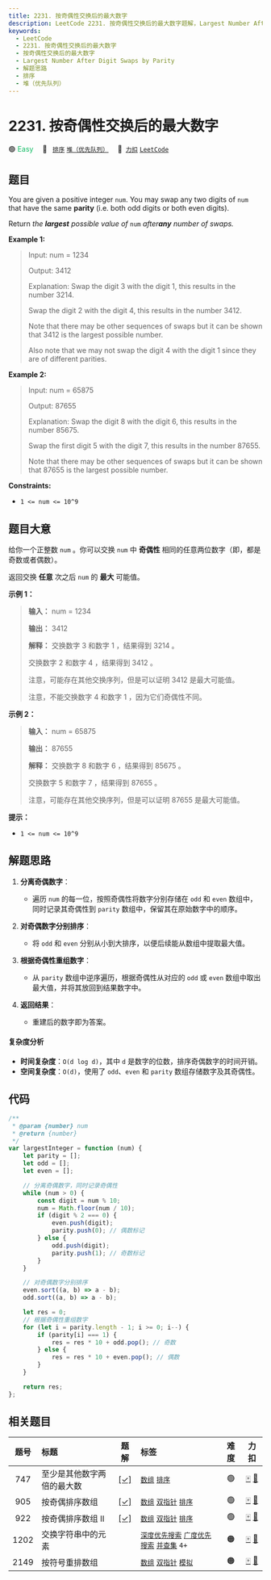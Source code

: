 ```yaml
---
title: 2231. 按奇偶性交换后的最大数字
description: LeetCode 2231. 按奇偶性交换后的最大数字题解，Largest Number After Digit Swaps by Parity，包含解题思路、复杂度分析以及完整的 JavaScript 代码实现。
keywords:
  - LeetCode
  - 2231. 按奇偶性交换后的最大数字
  - 按奇偶性交换后的最大数字
  - Largest Number After Digit Swaps by Parity
  - 解题思路
  - 排序
  - 堆（优先队列）
---
```


# 2231. 按奇偶性交换后的最大数字

🟢 <font color=#15bd66>Easy</font>&emsp; 🔖&ensp; [`排序`](/tag/sorting.md) [`堆（优先队列）`](/tag/heap-priority-queue.md)&emsp; 🔗&ensp;[`力扣`](https://leetcode.cn/problems/largest-number-after-digit-swaps-by-parity) [`LeetCode`](https://leetcode.com/problems/largest-number-after-digit-swaps-by-parity)

## 题目

You are given a positive integer `num`. You may swap any two digits of `num`
that have the same **parity** (i.e. both odd digits or both even digits).

Return _the **largest** possible value of_ `num` _after**any** number of swaps._

**Example 1:**

> Input: num = 1234
>
> Output: 3412
>
> Explanation: Swap the digit 3 with the digit 1, this results in the number 3214.
>
> Swap the digit 2 with the digit 4, this results in the number 3412.
>
> Note that there may be other sequences of swaps but it can be shown that 3412 is the largest possible number.
>
> Also note that we may not swap the digit 4 with the digit 1 since they are of different parities.

**Example 2:**

> Input: num = 65875
>
> Output: 87655
>
> Explanation: Swap the digit 8 with the digit 6, this results in the number 85675.
>
> Swap the first digit 5 with the digit 7, this results in the number 87655.
>
> Note that there may be other sequences of swaps but it can be shown that 87655 is the largest possible number.

**Constraints:**

- `1 <= num <= 10^9`

## 题目大意

给你一个正整数 `num` 。你可以交换 `num` 中 **奇偶性** 相同的任意两位数字（即，都是奇数或者偶数）。

返回交换 **任意** 次之后 `num` 的 **最大** 可能值。

**示例 1：**

> **输入：** num = 1234
>
> **输出：** 3412
>
> **解释：** 交换数字 3 和数字 1 ，结果得到 3214 。
>
> 交换数字 2 和数字 4 ，结果得到 3412 。
>
> 注意，可能存在其他交换序列，但是可以证明 3412 是最大可能值。
>
> 注意，不能交换数字 4 和数字 1 ，因为它们奇偶性不同。

**示例 2：**

> **输入：** num = 65875
>
> **输出：** 87655
>
> **解释：** 交换数字 8 和数字 6 ，结果得到 85675 。
>
> 交换数字 5 和数字 7 ，结果得到 87655 。
>
> 注意，可能存在其他交换序列，但是可以证明 87655 是最大可能值。

**提示：**

- `1 <= num <= 10^9`

## 解题思路

1. **分离奇偶数字**：

   - 遍历 `num` 的每一位，按照奇偶性将数字分别存储在 `odd` 和 `even` 数组中，同时记录其奇偶性到 `parity` 数组中，保留其在原始数字中的顺序。

2. **对奇偶数字分别排序**：

   - 将 `odd` 和 `even` 分别从小到大排序，以便后续能从数组中提取最大值。

3. **根据奇偶性重组数字**：

   - 从 `parity` 数组中逆序遍历，根据奇偶性从对应的 `odd` 或 `even` 数组中取出最大值，并将其放回到结果数字中。

4. **返回结果**：
   - 重建后的数字即为答案。

#### 复杂度分析

- **时间复杂度**：`O(d log d)`，其中 `d` 是数字的位数，排序奇偶数字的时间开销。
- **空间复杂度**：`O(d)`，使用了 `odd`、`even` 和 `parity` 数组存储数字及其奇偶性。

## 代码

```javascript
/**
 * @param {number} num
 * @return {number}
 */
var largestInteger = function (num) {
	let parity = [];
	let odd = [];
	let even = [];

	// 分离奇偶数字，同时记录奇偶性
	while (num > 0) {
		const digit = num % 10;
		num = Math.floor(num / 10);
		if (digit % 2 === 0) {
			even.push(digit);
			parity.push(0); // 偶数标记
		} else {
			odd.push(digit);
			parity.push(1); // 奇数标记
		}
	}

	// 对奇偶数字分别排序
	even.sort((a, b) => a - b);
	odd.sort((a, b) => a - b);

	let res = 0;
	// 根据奇偶性重组数字
	for (let i = parity.length - 1; i >= 0; i--) {
		if (parity[i] === 1) {
			res = res * 10 + odd.pop(); // 奇数
		} else {
			res = res * 10 + even.pop(); // 偶数
		}
	}

	return res;
};
```

## 相关题目

<!-- prettier-ignore -->
| 题号 | 标题 | 题解 | 标签 | 难度 | 力扣 |
| :------: | :------ | :------: | :------ | :------: | :------: |
| 747 | 至少是其他数字两倍的最大数 | [[✓]](/problem/0747.md) |  [`数组`](/tag/array.md) [`排序`](/tag/sorting.md) | 🟢 | [🀄️](https://leetcode.cn/problems/largest-number-at-least-twice-of-others) [🔗](https://leetcode.com/problems/largest-number-at-least-twice-of-others) |
| 905 | 按奇偶排序数组 | [[✓]](/problem/0905.md) |  [`数组`](/tag/array.md) [`双指针`](/tag/two-pointers.md) [`排序`](/tag/sorting.md) | 🟢 | [🀄️](https://leetcode.cn/problems/sort-array-by-parity) [🔗](https://leetcode.com/problems/sort-array-by-parity) |
| 922 | 按奇偶排序数组 II | [[✓]](/problem/0922.md) |  [`数组`](/tag/array.md) [`双指针`](/tag/two-pointers.md) [`排序`](/tag/sorting.md) | 🟢 | [🀄️](https://leetcode.cn/problems/sort-array-by-parity-ii) [🔗](https://leetcode.com/problems/sort-array-by-parity-ii) |
| 1202 | 交换字符串中的元素 |  |  [`深度优先搜索`](/tag/depth-first-search.md) [`广度优先搜索`](/tag/breadth-first-search.md) [`并查集`](/tag/union-find.md) `4+` | 🟠 | [🀄️](https://leetcode.cn/problems/smallest-string-with-swaps) [🔗](https://leetcode.com/problems/smallest-string-with-swaps) |
| 2149 | 按符号重排数组 |  |  [`数组`](/tag/array.md) [`双指针`](/tag/two-pointers.md) [`模拟`](/tag/simulation.md) | 🟠 | [🀄️](https://leetcode.cn/problems/rearrange-array-elements-by-sign) [🔗](https://leetcode.com/problems/rearrange-array-elements-by-sign) |